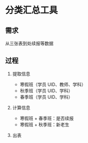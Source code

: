 # 分类汇总工具

## 需求

从三张表到处续报等数据

## 过程

1. 提取信息

   - 寒假班（学员 UID、教师、学科）
   - 秋季班（学员 UID、学科）
   - 春季班（学员 UID、学科）

2. 计算信息

   - 寒假班 + 春季班：是否续报
   - 寒假班 + 秋季班：新老生

3. 出表
